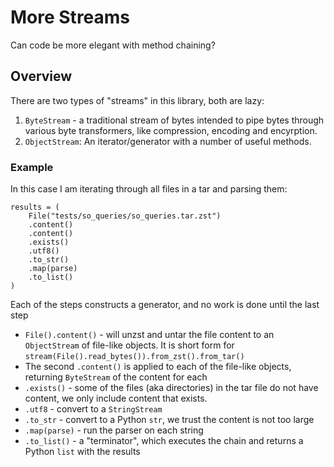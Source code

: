 # More Streams

Can code be more elegant with method chaining?

## Overview

There are two types of "streams" in this library, both are lazy:

1. `ByteStream` - a traditional stream of bytes intended to pipe bytes through various byte transformers, like compression, encoding and encyrption.  
2. `ObjectStream`: An iterator/generator with a number of useful methods.

### Example

In this case I am iterating through all files in a tar and parsing them:

    results = (
        File("tests/so_queries/so_queries.tar.zst")
        .content()
        .content()
        .exists()
        .utf8()
        .to_str()
        .map(parse)
        .to_list()
    )
    
 Each of the steps constructs a generator, and no work is done until the last step
 
 
 * `File().content()` - will unzst and untar the file content to an `ObjectStream` of file-like objects.  It is short form for `stream(File().read_bytes()).from_zst().from_tar()`
 * The second `.content()` is applied to each of the file-like objects, returning `ByteStream` of the content for each
 * `.exists()` - some of the files (aka directories) in the tar file do not have content, we only include content that exists.
 * `.utf8` - convert to a `StringStream`
 * `.to_str` - convert to a Python `str`, we trust the content is not too large
 * `.map(parse)` - run the parser on each string
 * `.to_list()` - a "terminator", which executes the chain and returns a Python `list` with the results
 
